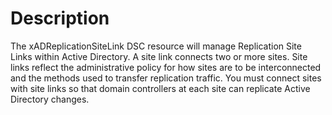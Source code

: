 # Description

The xADReplicationSiteLink DSC resource will manage Replication Site Links within Active Directory. A site link connects two or more sites. Site links reflect the administrative policy for how sites are to be interconnected and the methods used to transfer replication traffic. You must connect sites with site links so that domain controllers at each site can replicate Active Directory changes.
